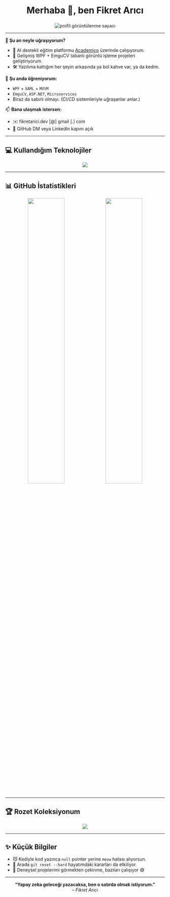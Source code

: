 <h1 align="center">Merhaba 👋, ben Fikret Arıcı</h1>
<h3 align="center"></h3>

<p align="center">
  <img src="https://komarev.com/ghpvc/?username=fikret-arici&label=Ziyaretçi&color=blueviolet&style=flat-square" alt="profil görüntülenme sayacı" />
</p>

---

🧩 **Şu an neyle uğraşıyorum?**
- 🧠 AI destekli eğitim platformu [Academico](https://github.com/Fikret-Arici/academico) üzerinde çalışıyorum.
- 🎯 Gelişmiş WPF + EmguCV tabanlı görüntü işleme projeleri geliştiriyorum.
- 🛠️ Yazılıma kattığım her şeyin arkasında ya bol kahve var, ya da kedim.

🌱 **Şu anda öğreniyorum:**
- `WPF` + `XAML` + `MVVM`
- `EmguCV`, `ASP.NET`, `Microservices`
- Biraz da sabırlı olmayı. (CI/CD sistemleriyle uğraşanlar anlar.)

📫 **Bana ulaşmak istersen:**
- ✉️ fikretarici.dev [@] gmail [.] com
- 🐙 GitHub DM veya LinkedIn kapım açık

---

## 💻 Kullandığım Teknolojiler
<p align="center">
  <img src="https://skillicons.dev/icons?i=typescript,react,csharp,python,dotnet,mysql,git,github,vscode,figma,emgucv" />
</p>

---

## 📊 GitHub İstatistikleri
<p align="center">
  <img width="48%" src="https://github-readme-stats.vercel.app/api?username=fikret-arici&show_icons=true&theme=radical" />
  <img width="48%" src="https://github-readme-streak-stats.herokuapp.com/?user=fikret-arici&theme=radical" />
</p>

---

## 🏆 Rozet Koleksiyonum
<p align="center">
  <img src="https://github-profile-trophy.vercel.app/?username=fikret-arici&theme=matrix&margin-w=10&margin-h=15" />
</p>

---

## ✨ Küçük Bilgiler
- 😼 Kediyle kod yazınca `null` pointer yerine `meow` hatası alıyorsun.
- 🔄 Arada `git reset --hard` hayatımdaki kararları da etkiliyor.
- 🧪 Deneysel projelerimi görmekten çekinme, bazıları çalışıyor 😅

---

<p align="center">
  <b>“Yapay zeka geleceği yazacaksa, ben o satırda olmak istiyorum.”</b><br/>
  <i>– Fikret Arıcı</i>
</p>
